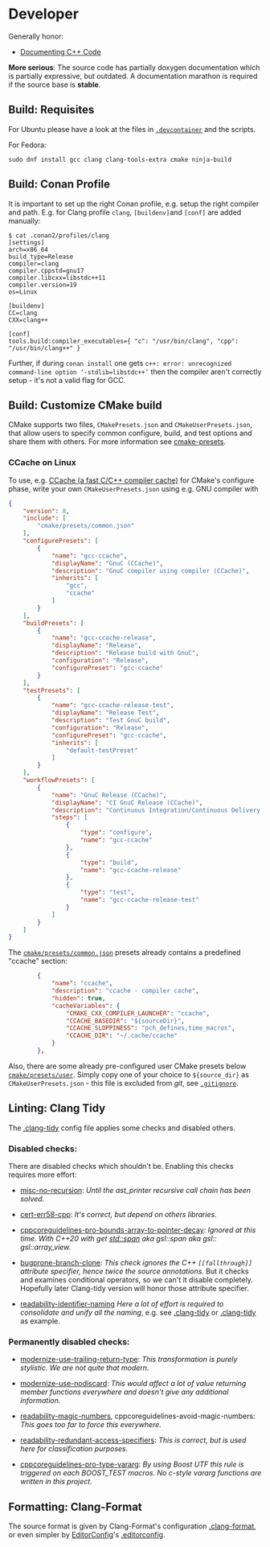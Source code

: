 Developer
=========

Generally honor:

- [Documenting C++ Code](https://developer.lsst.io/cpp/api-docs.html)

**More serious**: The source code has partially doxygen documentation which is
partially expressive, but outdated. A documentation marathon is required if the
source base is **stable**.

## Build: Requisites

For Ubuntu please have a look at the files in [`.devcontainer`](../.devcontainer) and the scripts.

For Fedora:

```shell
sudo dnf install gcc clang clang-tools-extra cmake ninja-build
```

## Build: Conan Profile

It is important to set up the right Conan profile, e.g. setup the right compiler and path. E.g.
for Clang profile `clang`, `[buildenv]`and `[conf]` are added manually:

```shell
$ cat .conan2/profiles/clang 
[settings]
arch=x86_64
build_type=Release
compiler=clang
compiler.cppstd=gnu17
compiler.libcxx=libstdc++11
compiler.version=19
os=Linux

[buildenv]
CC=clang
CXX=clang++

[conf]
tools.build:compiler_executables={ "c": "/usr/bin/clang", "cpp": "/usr/bin/clang++" }
```

Further, if during `conan install` one gets
 `c++: error: unrecognized command-line option ‘-stdlib=libstdc++’`
 then the compiler aren't correctly setup - it's not a valid flag for GCC.

## Build: Customize CMake build

CMake supports two files, `CMakePresets.json` and `CMakeUserPresets.json`, that allow users to 
specify common configure, build, and test options and share them with others. For more
information see [cmake-presets](https://cmake.org/cmake/help/latest/manual/cmake-presets.7.html).

### CCache on Linux

To use, e.g. [CCache (a fast C/C++ compiler cache)](https://ccache.dev/) for CMake's configure phase, write your own `CMakeUserPresets.json` using e.g. GNU compiler with

```json
{
    "version": 8,
    "include": [
        "cmake/presets/common.json"
    ], 
    "configurePresets": [
        {
            "name": "gcc-ccache",
            "displayName": "GnuC (CCache)",
            "description": "GnuC compiler using compiler (CCache)",
            "inherits": [
                "gcc",
                "ccache"
            ]
        }
    ],
    "buildPresets": [
        {
            "name": "gcc-ccache-release",
            "displayName": "Release",
            "description": "Release build with GnuC",
            "configuration": "Release",
            "configurePreset": "gcc-ccache"
        }
    ],
    "testPresets": [
        {
            "name": "gcc-ccache-release-test",
            "displayName": "Release Test",
            "description": "Test GnuC build",
            "configuration": "Release",
            "configurePreset": "gcc-ccache",
            "inherits": [
                "default-testPreset"
            ]
        }
    ],
    "workflowPresets": [
        {
            "name": "GnuC Release (CCache)",
            "displayName": "CI GnuC Release (CCache)",
            "description": "Continuous Integration/Continuous Delivery using GnUC (Release)",
            "steps": [
                {
                    "type": "configure",
                    "name": "gcc-ccache"
                },
                {
                    "type": "build",
                    "name": "gcc-ccache-release"
                },
                {
                    "type": "test",
                    "name": "gcc-ccache-release-test"
                }
            ]
        }
    ]
}
```

The [`cmake/presets/common.json`](../cmake/presets/common.json) presets already 
contains a predefined "ccache" section:

```json
        {
            "name": "ccache",
            "description": "ccache - compiler cache",
            "hidden": true,
            "cacheVariables": {
                "CMAKE_CXX_COMPILER_LAUNCHER": "ccache",
                "CCACHE_BASEDIR": "${sourceDir}",
                "CCACHE_SLOPPINESS": "pch_defines,time_macros",
                "CCACHE_DIR": "~/.cache/ccache" 
            }
        },
```

Also, there are some already pre-configured user CMake presets below 
[`cmake/presets/user`](/cmake/presets/user). Simply copy one of your
choice to `${source_dir}` as `CMakeUserPresets.json` - this file
is excluded from *git*, see [`.gitignore`](../.gitignore).

## Linting: Clang Tidy

The [.clang-tidy](../.clang-tidy) config file applies some checks and disabled others.

### Disabled checks:

There are disabled checks which shouldn't be. Enabling this checks requires more effort:

- [misc-no-recursion](https://clang.llvm.org/extra/clang-tidy/checks/misc-no-recursion.html):
  *Until the ast_printer recursive call chain has been solved.*

- [cert-err58-cpp](https://clang.llvm.org/extra/clang-tidy/checks/cert-err58-cpp.html):
  *It's correct, but depend on others libraries.*

- [cppcoreguidelines-pro-bounds-array-to-pointer-decay](https://clang.llvm.org/extra/clang-tidy/checks/cppcoreguidelines-pro-bounds-array-to-pointer-decay.html):
  *Ignored at this time. With C++20 with get [std::span](https://en.cppreference.com/w/cpp/container/span)
   aka gsl::span aka gsl:: gsl::array_view.*

- [bugprone-branch-clone](https://clang.llvm.org/extra/clang-tidy/checks/bugprone-branch-clone.html):
  *This check ignores the C++ `[[fallthrough]]` attribute specifier, hence twice the source annotations.* But it  checks and examines conditional operators, so we can't
  it disable completely. Hopefully later Clang-tidy version will honor those
  attribute specifier.

- [readability-identifier-naming](https://clang.llvm.org/extra/clang-tidy/checks/readability-identifier-naming.html)
  *Here a lot of effort is required to consolidate and unify all the naming*, e.g. see
  [.clang-tidy](https://github.com/xournalpp/xournalpp/blob/master/.clang-tidy) or
  [.clang-tidy](https://github.com/ROCmSoftwarePlatform/AMDMIGraphX/blob/develop/.clang-tidy) as example.

### Permanently disabled checks:

- [modernize-use-trailing-return-type](https://clang.llvm.org/extra/clang-tidy/checks/modernize-use-trailing-return-type.html):
  *This transformation is purely stylistic. We are not quite that modern.*

- [modernize-use-nodiscard](https://clang.llvm.org/extra/clang-tidy/checks/modernize-use-nodiscard.html):
  *This would affect a lot of value returning member functions everywhere and doesn't give any additional information.*

- [readability-magic-numbers](https://clang.llvm.org/extra/clang-tidy/checks/readability-magic-numbers.html), cppcoreguidelines-avoid-magic-numbers:
  *This goes too far to force this everywhere.*

- [readability-redundant-access-specifiers](https://clang.llvm.org/extra/clang-tidy/checks/readability-redundant-access-specifiers.html):
  *This is correct, but is used here for classification purposes.*

- [cppcoreguidelines-pro-type-vararg](https://clang.llvm.org/extra/clang-tidy/checks/cppcoreguidelines-pro-type-vararg.html):
  *By using Boost UTF this rule is triggered on each BOOST_TEST macros. No c-style vararg functions are written in this project.*

## Formatting: Clang-Format

The source format is given by Clang-Format's configuration [.clang-format](../.clang-format), or
even simpler by [EditorConfig](https://editorconfig.org/)'s [.editorconfig](../.editorconfig).
